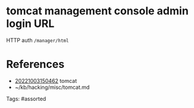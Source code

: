 # tomcat management console admin login URL
HTTP auth
`/manager/html`

# References
- [20221003150462](/zet/20221003150462/) tomcat
- ~/kb/hacking/misc/tomcat.md

Tags:
    #assorted


